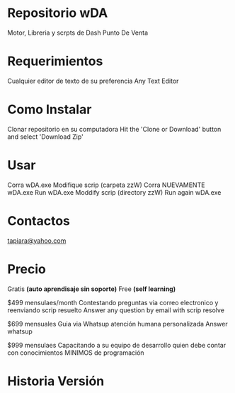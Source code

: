 # Repositorio wDA
Motor, Libreria y scrpts de Dash Punto De Venta


# Requerimientos
Cualquier editor de texto de su preferencia
Any Text Editor


# Como Instalar
Clonar repositorio en su computadora
Hit the 'Clone or Download' button and select 'Download Zip'


# Usar
Corra wDA.exe
Modifique scrip (carpeta zzW) 
Corra NUEVAMENTE wDA.exe
Run wDA.exe
Moddify scrip (directory zzW)
Run again wDA.exe



# Contactos
tapiara@yahoo.com


# Precio
Gratis **(auto aprendisaje sin soporte)**
Free **(self learning)**

$499 mensulaes/month 
Contestando preguntas via correo electronico y reenviando scrip resuelto
Answer any question by email with scrip resolve

$699 mensuales
Guia via Whatsup atención humana personalizada
Answer whatsup


$999 mensulaes
Capacitando a su equipo de desarrollo quien debe contar con conocimientos MINIMOS de programación


# Historia Versión
